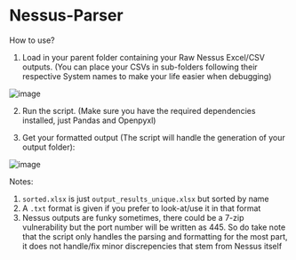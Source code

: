 # Nessus-Parser
How to use?
1. Load in your parent folder containing your Raw Nessus Excel/CSV outputs. (You can place your CSVs in sub-folders following their respective System names to make your life easier when debugging)

![image](https://github.com/user-attachments/assets/ff04305a-b86c-4e73-a66c-27c9a39c047a)

2. Run the script. (Make sure you have the required dependencies installed, just Pandas and Openpyxl)

3. Get your formatted output (The script will handle the generation of your output folder):

![image](https://github.com/user-attachments/assets/f588b6b0-b9cd-4009-825d-69651fcac346)

Notes:
1. `sorted.xlsx` is just `output_results_unique.xlsx` but sorted by name
2. A `.txt` format is given if you prefer to look-at/use it in that format
3. Nessus outputs are funky sometimes, there could be a 7-zip vulnerability but the port number will be written as 445. So do take note that the script only handles the parsing and formatting for the most part, it does not handle/fix minor discrepencies that stem from Nessus itself

